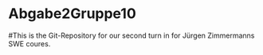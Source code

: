 # Abgabe2Gruppe10

#This is the Git-Repository for our second turn in for Jürgen Zimmermanns SWE coures.
